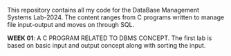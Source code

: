 This repository contains all my code for the DataBase Management Systems Lab-2024.
The content ranges from C programs written to manage file input-output and moves on through SQL.

**WEEK 01**: A C PROGRAM RELATED TO DBMS CONCEPT.
The first lab is based on basic input and output concept along with sorting the input.
